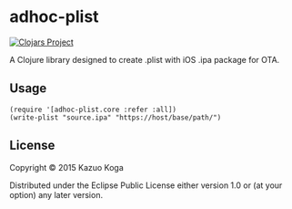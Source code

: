 # adhoc-plist

[![Clojars Project](http://clojars.org/adhoc-plist/latest-version.svg)](http://clojars.org/adhoc-plist)

A Clojure library designed to create .plist with iOS .ipa package for OTA.

## Usage

```
(require '[adhoc-plist.core :refer :all])
(write-plist "source.ipa" "https://host/base/path/")
```

## License

Copyright © 2015 Kazuo Koga

Distributed under the Eclipse Public License either version 1.0 or (at
your option) any later version.
